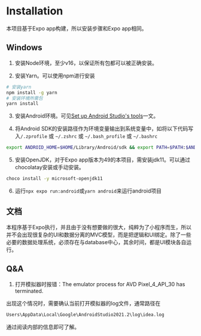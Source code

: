 # Installation

本项目基于Expo app构建，所以安装步骤和Expo app相同。

## Windows

1. 安装Node环境，至少v16，以保证所有包都可以被正确安装。

2. 安装Yarn。可以使用npm进行安装

```sh
# 安装yarn
npm install -g yarn
# 安装环境所需包 
yarn install
```

3. 安装Android环境。可见[Set up Android Studio's tools](https://docs.expo.dev/workflow/android-studio-emulator/)一文。

4. 将Android SDK的安装路径作为环境变量输出到系统变量中，如将以下代码写入`/.zprofile` 或 `~/.zshrc` 或 `~/.bash_profile`  或 `~/.bashrc`

```sh
export ANDROID_HOME=$HOME/Library/Android/sdk && export PATH=$PATH:$ANDROID_HOME/emulator && export PATH=$PATH:$ANDROID_HOME/platform-tools
```
5. 安装OpenJDK，对于Expo app版本为49的本项目，需安装jdk11。可以通过chocolatay安装或手动安装。
```sh
choco install -y microsoft-openjdk11
```
6. 运行`npx expo run:android`或`yarn android`来运行android项目


## 文档

本程序基于Expo执行，并且由于没有想要做的很大，纯粹为了小程序而生，所以并不会出现很复杂的UI和数据分离的MVC模型，而是把逻辑和UI绑定。除了一些必要的数据处理系统，必须存在与database中心，其余时间，都是UI模块各自运行。




## Q&A

1. 打开模拟器时报错：The emulator process for AVD Pixel_4_API_30 has terminated.

出现这个情况时，需要确认当前打开模拟器的log文件，通常路径在
```sh
Users\AppData\Local\Google\AndroidStudio2021.2\log\idea.log
```
通过阅读内部的信息即可了解。
